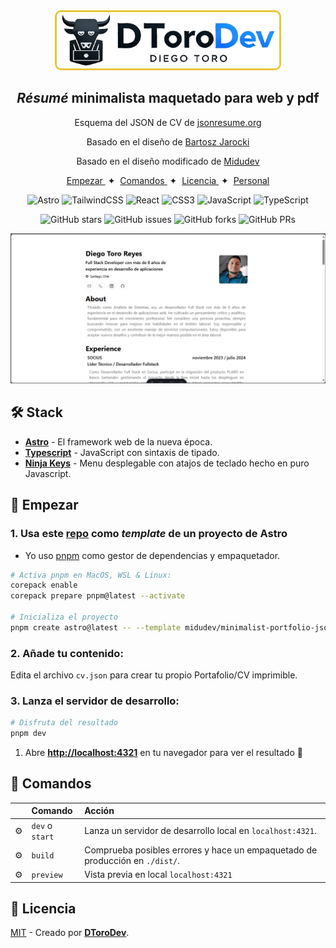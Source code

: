 
<div align="center">
  <img src="./src/assets/logo-2.webp" height="90px" width="auto" style="background-color: #f2f1eb; border-radius: 10px; border: 3px solid #e8c538" /> 
  <h2>
    <em>Résumé</em> minimalista maquetado para web y pdf
  </h2>
  <p>
    Esquema del JSON de CV de <a href="https://jsonresume.org/schema/">jsonresume.org</a>
  </p>

  <p>
    Basado en el diseño de <a href="https://github.com/BartoszJarocki/cv">Bartosz Jarocki</a>
  </p>

  <p>
    Basado en el diseño modificado de <a href="https://github.com/midudev/minimalist-portfolio-json">Midudev</a>
  </p>

  <div align="center">
    <a href="#🚀-empezar">
        Empezar
    </a>
    <span>&nbsp;✦&nbsp;</span>
    <a href="#🧞-comandos">
        Comandos
    </a>
    <span>&nbsp;✦&nbsp;</span>
    <a href="#🔑-licencia">
        Licencia
    </a>
    <span>&nbsp;✦&nbsp;</span>
    <a href="https://midu.dev">
        Personal
    </a>
  </div>
</div>

<p></p>

<div align="center">

![Astro](https://img.shields.io/badge/astro-%232C2052.svg?style=for-the-badge&logo=astro&logoColor=white)
![TailwindCSS](https://img.shields.io/badge/tailwindcss-%2338B2AC.svg?style=for-the-badge&logo=tailwind-css&logoColor=white)
![React](https://img.shields.io/badge/react-%2320232a.svg?style=for-the-badge&logo=react&logoColor=%2361DAFB)
![CSS3](https://img.shields.io/badge/css3-%231572B6.svg?style=for-the-badge&logo=css3&logoColor=white)
![JavaScript](https://img.shields.io/badge/javascript-%23323330.svg?style=for-the-badge&logo=javascript&logoColor=%23F7DF1E)
![TypeScript](https://img.shields.io/badge/typescript-%23007ACC.svg?style=for-the-badge&logo=typescript&logoColor=white)
<p></p>

![GitHub stars](https://img.shields.io/github/stars/dtoro-dev/minimalist-portfolio)
![GitHub issues](https://img.shields.io/github/issues/dtoro-dev/minimalist-portfolio)
![GitHub forks](https://img.shields.io/github/forks/dtoro-dev/minimalist-portfolio)
![GitHub PRs](https://img.shields.io/github/issues-pr/dtoro-dev/minimalist-portfolio)

</div>

<img src="./src/assets/screen-front.png">

## 🛠️ Stack

- [**Astro**](https://astro.build/) - El framework web de la nueva época.
- [**Typescript**](https://www.typescriptlang.org/) - JavaScript con sintaxis de tipado.
- [**Ninja Keys**](https://github.com/ssleptsov/ninja-keys) - Menu desplegable con atajos de teclado hecho en puro Javascript.

## 🚀 Empezar

### 1. Usa este [repo](https://github.com/dtoro-dev/minimalist-portfolio) como _template_ de un proyecto de Astro


- Yo uso [pnpm](https://pnpm.io/installation) como gestor de dependencias y empaquetador.

```bash
# Activa pnpm en MacOS, WSL & Linux:
corepack enable
corepack prepare pnpm@latest --activate

# Inicializa el proyecto
pnpm create astro@latest -- --template midudev/minimalist-portfolio-json
```

### 2. Añade tu contenido:
Edita el archivo `cv.json` para crear tu propio Portafolio/CV imprimible.
### 3. Lanza el servidor de desarrollo:

```bash
# Disfruta del resultado
pnpm dev
```


1. Abre [**http://localhost:4321**](http://localhost:4321/) en tu navegador para ver el resultado 🚀


## 🧞 Comandos

|     | Comando          | Acción                                        |
| :-- | :--------------- | :-------------------------------------------- |
| ⚙️  | `dev` o `start` | Lanza un servidor de desarrollo local en  `localhost:4321`.  |
| ⚙️  | `build`          | Comprueba posibles errores y hace un empaquetado de producción en `./dist/`.      |
| ⚙️  | `preview`        | Vista previa en local `localhost:4321` |



## 🔑 Licencia

[MIT](LICENSE.txt) - Creado por [**DToroDev**](https://portfolio-dtoro.vercel.app/).